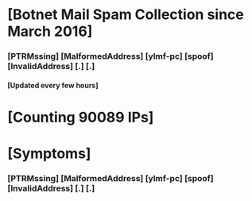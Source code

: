 # [Botnet Mail Spam Collection since March 2016]
### [PTRMssing] [MalformedAddress] [ylmf-pc] [spoof] [InvalidAddress] [.] [.]
#### [Updated every few hours]

# [Counting 90089 IPs]

# [Symptoms] 
###   [PTRMssing] [MalformedAddress] [ylmf-pc] [spoof] [InvalidAddress] [.] [.]
